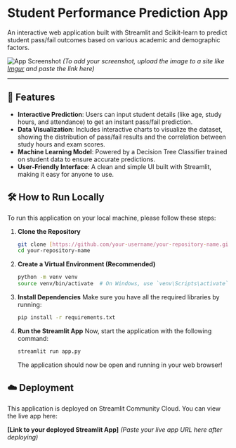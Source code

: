 # Student Performance Prediction App

An interactive web application built with Streamlit and Scikit-learn to predict student pass/fail outcomes based on various academic and demographic factors.

![App Screenshot](https://i.imgur.com/your-screenshot-url.png)
*(To add your screenshot, upload the image to a site like [Imgur](https://imgur.com/upload) and paste the link here)*

---

## 🚀 Features

* **Interactive Prediction**: Users can input student details (like age, study hours, and attendance) to get an instant pass/fail prediction.
* **Data Visualization**: Includes interactive charts to visualize the dataset, showing the distribution of pass/fail results and the correlation between study hours and exam scores.
* **Machine Learning Model**: Powered by a Decision Tree Classifier trained on student data to ensure accurate predictions.
* **User-Friendly Interface**: A clean and simple UI built with Streamlit, making it easy for anyone to use.

## 🛠️ How to Run Locally

To run this application on your local machine, please follow these steps:

1.  **Clone the Repository**
    ```bash
    git clone [https://github.com/your-username/your-repository-name.git](https://github.com/your-username/your-repository-name.git)
    cd your-repository-name
    ```

2.  **Create a Virtual Environment (Recommended)**
    ```bash
    python -m venv venv
    source venv/bin/activate  # On Windows, use `venv\Scripts\activate`
    ```

3.  **Install Dependencies**
    Make sure you have all the required libraries by running:
    ```bash
    pip install -r requirements.txt
    ```

4.  **Run the Streamlit App**
    Now, start the application with the following command:
    ```bash
    streamlit run app.py
    ```
    The application should now be open and running in your web browser!

## ☁️ Deployment

This application is deployed on Streamlit Community Cloud. You can view the live app here:

**[Link to your deployed Streamlit App]** *(Paste your live app URL here after deploying)*
